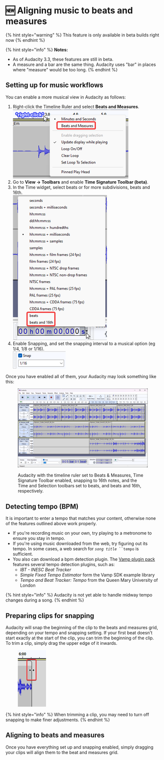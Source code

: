 # 🆕 Aligning music to beats and measures

{% hint style="warning" %}
This feature is only available in beta builds right now
{% endhint %}

{% hint style="info" %}
**Notes:**&#x20;

* As of Audacity 3.3, these features are still in beta.
* A measure and a bar are the same thing. Audacity uses "bar" in places where "measure" would be too long. &#x20;
{% endhint %}

## Setting up for music workflows

You can enable a more musical view in Audacity as follows:&#x20;

1. Right-click the Timeline Ruler and select **Beats and Measures**. \
   ![](<../.gitbook/assets/timeline beats.png>)
2. Go to **View -> Toolbars** and enable **Time Signature Toolbar (beta)**.
3. In the Time widget, select beats or for more subdivisions, beats and 16th. \
   ![](<../.gitbook/assets/time toolbar beats.png>)
4. Enable Snapping, and set the snapping interval to a musical option (eg 1/4, 1/8 or 1/16).\
   ![](<../.gitbook/assets/snap to 16.png>)

Once you have enabled all of them, your Audacity may look something like this:

<figure><img src="../.gitbook/assets/music edit example.png" alt=""><figcaption><p>Audacity with the timeline ruler set to Beats &#x26; Measures, Time Signature Toolbar enabled, snapping to 16th notes, and the Time and Selection toolbars set to beats, and beats and 16th, respectively. </p></figcaption></figure>

## Detecting tempo (BPM)

It is important to enter a tempo that matches your content, otherwise none of the features outlined above work properly.

* If you're recording music on your own, try playing to a metronome to ensure you stay in tempo.
* If you're using music downloaded from the web, try figuring out its tempo. In some cases, a web search for _`song title`_` ``tempo` is sufficient.
* You also can download a bpm detection plugin. The [Vamp plugin pack](https://www.vamp-plugins.org/pack.html) features several tempo detection plugins, such as:
  * _IBT - INESC Beat Tracker_
  * _Simple Fixed Tempo Estimator_ form the Vamp SDK example library
  * _Tempo and Beat Tracker: Tempo_ from the Queen Mary University of London

{% hint style="info" %}
Audacity is not yet able to handle midway tempo changes during a song.
{% endhint %}

## Preparing clips for snapping

Audacity will snap the beginning of the clip to the beats and measures grid, depending on your tempo and snapping setting. If your first beat doesn't start exactly at the start of the clip, you can trim the beginning of the clip. To trim a clip, simply drag the upper edge of it inwards.

<figure><img src="../.gitbook/assets/trim_clip.png" alt=""><figcaption></figcaption></figure>

{% hint style="info" %}
When trimming a clip, you may need to turn off snapping to make finer adjustments.
{% endhint %}

## Aligning to beats and measures

Once you have everything set up and snapping enabled, simply dragging your clips will align them to the beat and measures grid.&#x20;
